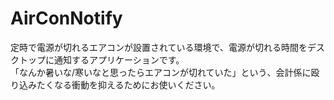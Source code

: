 # AirConNotify
定時で電源が切れるエアコンが設置されている環境で、電源が切れる時間をデスクトップに通知するアプリケーションです。  
「なんか暑いな/寒いなと思ったらエアコンが切れていた」という、会計係に殴り込みたくなる衝動を抑えるためにお使いください。
